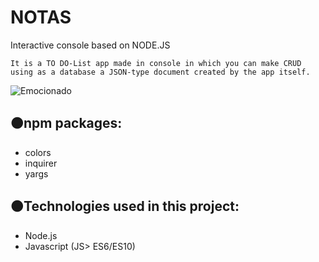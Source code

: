 # NOTAS
Interactive console based on NODE.JS

```
It is a TO DO-List app made in console in which you can make CRUD
using as a database a JSON-type document created by the app itself. 
```

![Emocionado](https://media1.tenor.com/images/d7a3080844f737fd4ca5514318926728/tenor.gif)

## 🟠npm packages:

- colors
- inquirer
- yargs

## 🟠Technologies used in this project:

- Node.js
- Javascript (JS> ES6/ES10)
